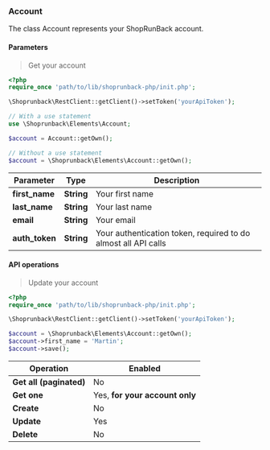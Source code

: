 ### Account

The class Account represents your ShopRunBack account.

#### Parameters

> Get your account

```php
<?php
require_once 'path/to/lib/shoprunback-php/init.php';

\Shoprunback\RestClient::getClient()->setToken('yourApiToken');

// With a use statement
use \Shoprunback\Elements\Account;

$account = Account::getOwn();

// Without a use statement
$account = \Shoprunback\Elements\Account::getOwn();
```

Parameter | Type | Description
-|-|-
**first_name** | **String** | Your first name
**last_name** | **String** | Your last name
**email** | **String** | Your email
**auth_token** | **String** | Your authentication token, required to do almost all API calls

#### API operations

> Update your account

```php
<?php
require_once 'path/to/lib/shoprunback-php/init.php';

\Shoprunback\RestClient::getClient()->setToken('yourApiToken');

$account = \Shoprunback\Elements\Account::getOwn();
$account->first_name = 'Martin';
$account->save();
```

Operation | Enabled
-|-
**Get all (paginated)** | No
**Get one** | Yes, **for your account only**
**Create** | No
**Update** | Yes
**Delete** | No